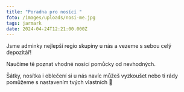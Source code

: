 ```yaml
---
title: "Poradna pro nosící "
foto: /images/uploads/nosi-me.jpg
tags: jarmark
date: 2024-04-24T12:21:00.000Z
---
```

Jsme adminky nejlepší regio skupiny u nás a vezeme s sebou celý depozitář!

Naučíme tě poznat vhodné nosící pomůcky od nevhodných.

Šátky, nosítka i oblečení si u nás navíc můžeš vyzkoušet nebo ti rády pomůžeme s nastavením tvých vlastních 🌸
